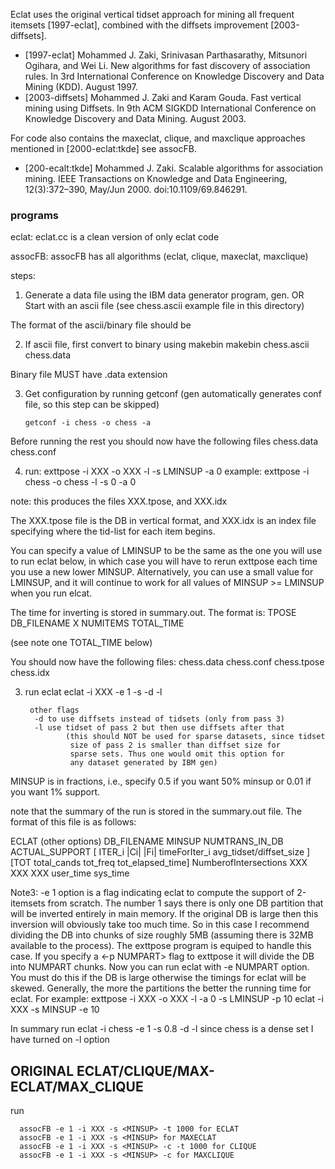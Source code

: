 Eclat uses the original vertical tidset approach for mining all frequent itemsets 
[1997-eclat], combined with the diffsets improvement [2003-diffsets]. 

* [1997-eclat] Mohammed J. Zaki, Srinivasan Parthasarathy, Mitsunori Ogihara, and Wei Li. New algorithms for fast discovery of association rules. In 3rd International Conference on Knowledge Discovery and Data Mining (KDD). August 1997.
* [2003-diffsets] Mohammed J. Zaki and Karam Gouda. Fast vertical mining using Diffsets. In 9th ACM SIGKDD International Conference on Knowledge Discovery and Data Mining. August 2003.

For code also contains the maxeclat, clique, and maxclique approaches mentioned in 
[2000-eclat:tkde] see assocFB.

* [200-ecalt:tkde] Mohammed J. Zaki. Scalable algorithms for association mining. IEEE Transactions on Knowledge and Data Engineering, 12(3):372–390, May/Jun 2000. doi:10.1109/69.846291.


### programs

eclat: eclat.cc is a clean version of only eclat code

assocFB: assocFB has all algorithms (eclat, clique, maxeclat, maxclique)

steps:

1) Generate a data file using the IBM data generator program, gen. 
   OR
  Start with an ascii file (see chess.ascii example file in this directory)
  
The format of the ascii/binary file should be
<cid> <tid> <numitem> <item list>
  
2) If ascii file, first convert to binary using makebin
        makebin chess.ascii chess.data

Binary file MUST have .data extension   

3) Get configuration by running getconf 
(gen automatically generates conf file, so this step can be skipped)
   
       getconf -i chess -o chess -a


Before running the rest you should now have the following files
        chess.data
        chess.conf

4)  run: exttpose -i XXX -o XXX -l -s LMINSUP -a 0
        example: exttpose -i chess -o chess -l -s 0 -a 0

note: this produces the files XXX.tpose, and XXX.idx

The XXX.tpose file is the DB in vertical format, and
XXX.idx is an index file specifying where the tid-list for each item
begins.

You can specify a value of LMINSUP to be the same as the one you will use to
run eclat below, in which case you will have to rerun exttpose each time you
use a new lower MINSUP. Alternatively, you can use a small value for LMINSUP,
and it will continue to work for all values of MINSUP >= LMINSUP when you
run elcat.

The time for inverting is stored in summary.out. The format is:
TPOSE DB_FILENAME X NUMITEMS TOTAL_TIME

(see note one TOTAL_TIME below)               

You should now have the following files:
        chess.data
        chess.conf
        chess.tpose
        chess.idx

3) run eclat
        eclat -i XXX -e 1 -s <MINSUP> -d -l

        other flags
         -d to use diffsets instead of tidsets (only from pass 3)
         -l use tidset of pass 2 but then use diffsets after that
                (this should NOT be used for sparse datasets, since tidset
                 size of pass 2 is smaller than diffset size for
                 sparse sets. Thus one would omit this option for
                 any dataset generated by IBM gen)

MINSUP is in fractions, i.e., specify 0.5 if you want 50% minsup or
0.01 if you want 1% support.
 
note that the summary of the run is stored in the summary.out
file. The format of this file is as follows:

ECLAT (other options) DB_FILENAME MINSUP NUMTRANS_IN_DB ACTUAL_SUPPORT
      [ ITER_i |Ci| |Fi| timeForIter_i avg_tidset/diffset_size ] 
      [TOT total_cands tot_freq tot_elapsed_time] 
      NumberofIntersections XXX XXX XXX user_time sys_time

Note3: -e 1 option is a flag indicating eclat to compute the support
of 2-itemsets from scratch. The number 1 says there is only one DB
partition that will be inverted entirely in main memory. If the
original DB is large then this inversion will obviously take too much
time. So in this case I recommend dividing the DB into chunks of size
roughly 5MB (assuming there is 32MB available to the process). The
exttpose program is equiped to handle this case. If you specify a <-p
NUMPART> flag to exttpose it will divide the DB into NUMPART
chunks. Now you can run eclat with -e NUMPART option. You must do this
if the DB is large otherwise the timings for eclat will be
skewed. Generally, the more the partitions the better the running time
for eclat. For example:
        exttpose -i XXX -o XXX -l -a 0 -s LMINSUP -p 10
        eclat -i XXX -s MINSUP -e 10
 

In summary run
        eclat -i chess -e 1 -s 0.8 -d -l
since chess is a dense set I have turned on -l option

## ORIGINAL ECLAT/CLIQUE/MAX-ECLAT/MAX_CLIQUE ##
 run 
 
      assocFB -e 1 -i XXX -s <MINSUP> -t 1000 for ECLAT
      assocFB -e 1 -i XXX -s <MINSUP> for MAXECLAT
      assocFB -e 1 -i XXX -s <MINSUP> -c -t 1000 for CLIQUE
      assocFB -e 1 -i XXX -s <MINSUP> -c for MAXCLIQUE


